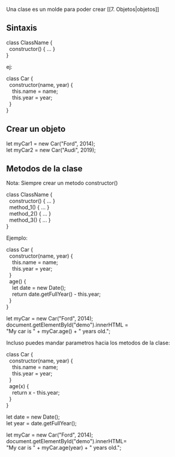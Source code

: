 Una clase es un molde para poder crear [[7. Objetos|objetos]] 

## Sintaxis
class ClassName {  
  constructor() { ... }  
}

ej:

class Car {  
  constructor(name, year) {  
    this.name = name;  
    this.year = year;  
  }  
}

## Crear un objeto
let myCar1 = new Car("Ford", 2014);  
let myCar2 = new Car("Audi", 2019);

## Metodos de la clase
Nota: Siempre crear un metodo constructor()

class ClassName {  
  constructor() { ... }  
  method_1() { ... }  
  method_2() { ... }  
  method_3() { ... }  
}

Ejemplo:

class Car {  
  constructor(name, year) {  
    this.name = name;  
    this.year = year;  
  }  
  age() {  
    let date = new Date();  
    return date.getFullYear() - this.year;  
  }  
}  
  
let myCar = new Car("Ford", 2014);  
document.getElementById("demo").innerHTML =  
"My car is " + myCar.age() + " years old.";

Incluso puedes mandar parametros hacia los metodos de la clase:

class Car {  
  constructor(name, year) {  
    this.name = name;  
    this.year = year;  
  }  
  age(x) {  
    return x - this.year;  
  }  
}  
  
let date = new Date();  
let year = date.getFullYear();  
  
let myCar = new Car("Ford", 2014);  
document.getElementById("demo").innerHTML=  
"My car is " + myCar.age(year) + " years old.";